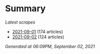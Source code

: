 # Summary
*Latest scrapes*
* [2021-09-01](https://github.com/nuuuwan/news_lk/blob/data/news_lk.2021-09-01.json) (174 articles)
* [2021-09-02](https://github.com/nuuuwan/news_lk/blob/data/news_lk.2021-09-02.json) (124 articles)

*Generated at 06:09PM, September 02, 2021*